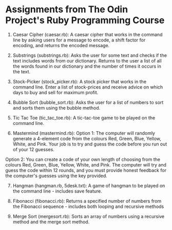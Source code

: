 # Assignments from The Odin Project's Ruby Programming Course

1. Caesar Cipher (caesar.rb): A caesar cipher that works in the command line by asking users for a message to encode, a shift factor for encoding, and returns the encoded message.

2. Substrings (substrings.rb): Asks the user for some text and checks if the text includes words from our dictionary. Returns to the user a list of all the words found in our dictionary and the number of times it occurs in the text.

3. Stock-Picker (stock_picker.rb): A stock picker that works in the command line. Enter a list of stock-prices and receive advice on which days to buy and sell for maximum profit.

4. Bubble Sort (bubble_sort.rb): Asks the user for a list of numbers to sort and sorts them using the bubble method.

5. Tic Tac Toe (tic_tac_toe.rb): A tic-tac-toe game to be played on the command line.

6. Mastermind (mastermind.rb):
Option 1: The computer will randomly generate a 4-element code from the colours Red, Green, Blue, Yellow, White, and Pink. Your job is to try and guess the code before you run out of your 12 guesses.

Option 2: You can create a code of your own length of choosing from the colours Red, Green, Blue, Yellow, White, and Pink. The computer will try and guess the code within 12 rounds, and you must provide honest feedback for the computer's guesses using the key provided.

7. Hangman (hangman.rb, 5desk.txt): A game of hangman to be played on the command line - includes save feature.

8. Fibonacci (fibonacci.rb): Returns a specified number of numbers from the Fibonacci sequence - includes both looping and recursive methods

9. Merge Sort (mergesort.rb): Sorts an array of numbers using a recursive method and the merge sort method.
